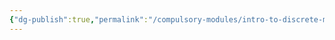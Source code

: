 ```yaml
---
{"dg-publish":true,"permalink":"/compulsory-modules/intro-to-discrete-mathematics/intro-to-discrete-mathematics/"}
---
```





